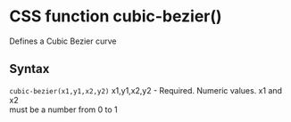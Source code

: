 # CSS function cubic-bezier()

Defines a Cubic Bezier curve  

## Syntax 

`cubic-bezier(x1,y1,x2,y2)` 
x1,y1,x2,y2 - Required. Numeric values. x1 and x2  
must be a number from 0 to 1  
